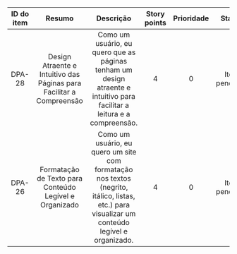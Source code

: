| ID do item |               Resumo               |                            Descrição                             | Story points | Prioridade |     Status      |
|:----------:|:---------------------------------:|:---------------------------------------------------------------:|:------------:|:----------:|:---------------:|
|   DPA-28   | Design Atraente e Intuitivo das Páginas para Facilitar a Compreensão   | Como um usuário, eu quero que as páginas tenham um design atraente e intuitivo para facilitar a leitura e a compreensão.   |       4      |     0      | Item pendente  |
|   DPA-26   | Formatação de Texto para Conteúdo Legível e Organizado   | Como um usuário, eu quero um site com formatação nos textos (negrito, itálico, listas, etc.) para visualizar um conteúdo legível e organizado. |       4      |     0      | Item pendente  |

